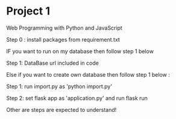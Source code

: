 # Project 1

Web Programming with Python and JavaScript

Step 0 : install packages from requirement.txt

IF you want to run on my database then follow step 1 below

Step 1: DataBase url included in code

Else if you want to create own database then follow step 1 below :

Step 1: run import.py as 'python import.py'

Step 2: set flask app as 'application.py' and run flask run

Other are steps are expected to understand!
